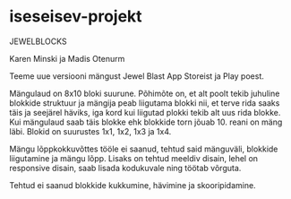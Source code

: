 # iseseisev-projekt

JEWELBLOCKS

Karen Minski ja Madis Otenurm

Teeme uue versiooni mängust Jewel Blast App Storeist ja Play poest.

Mängulaud on 8x10 bloki suurune. Põhimõte on, et alt poolt tekib juhuline blokkide struktuur ja mängija peab liigutama blokki nii, et terve rida saaks täis ja seejärel häviks, iga kord kui liigutad plokki tekib alt uus rida blokke. Kui mängulaud saab täis blokke ehk blokkide torn jõuab 10. reani on mäng läbi. Blokid on suurustes 1x1, 1x2, 1x3 ja 1x4.

Mängu lõppkokkuvõttes tööle ei saanud, tehtud said mänguväli, blokkide liigutamine ja mängu lõpp. Lisaks on tehtud meeldiv disain, lehel on responsive disain, saab lisada kodukuvale ning töötab võrguta.

Tehtud ei saanud blokkide kukkumine, hävimine ja skooripidamine.
